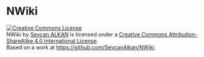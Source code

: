 # NWiki

<a rel="license" href="http://creativecommons.org/licenses/by-sa/4.0/"><img alt="Creative Commons License" style="border-width:0" src="https://i.creativecommons.org/l/by-sa/4.0/88x31.png" /></a><br /><span xmlns:dct="http://purl.org/dc/terms/" property="dct:title">NWiki</span> by <a xmlns:cc="http://creativecommons.org/ns#" href="http://sevcanalkan.com/" property="cc:attributionName" rel="cc:attributionURL">Sevcan ALKAN</a> is licensed under a <a rel="license" href="http://creativecommons.org/licenses/by-sa/4.0/">Creative Commons Attribution-ShareAlike 4.0 International License</a>.<br />Based on a work at <a xmlns:dct="http://purl.org/dc/terms/" href="https://github.com/SevcanAlkan/NWiki" rel="dct:source">https://github.com/SevcanAlkan/NWiki</a>.
